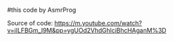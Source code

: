 #this code by AsmrProg


Source of code: https://m.youtube.com/watch?v=iILFBGm_I9M&pp=ygUOd2VhdGhlciBhcHAganM%3D
